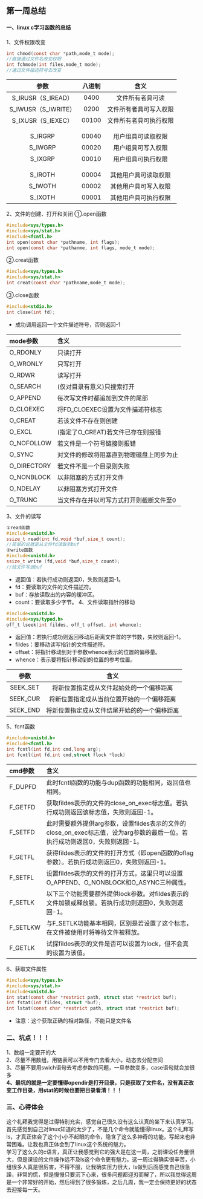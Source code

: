 ## 第一周总结
#### 一、linux c学习函数的总结
1、文件权限改变
```c
int chmod(const char *path,mode_t mode);
//直接通过文件名改变权限
int fchmode(int files,mode_t mode);
//通过文件描述符号去改变
```
|参数|八进制|含义|
|:-:|:-:|:-:|
|S_IRUSR（S_IREAD）| 0400|文件所有者具可读|取权限
|S_IWUSR（S_IWRITE）|0200|文件所有者具可写入权限| 
|S_IXUSR（S_IEXEC）| 00100| 文件所有者具可执行权限|
|                               |
|                               |
|S_IRGRP |00040 |用户组具可读取权限|
|S_IWGRP |00020 |用户组具可写入权限|
|S_IXGRP |00010 |用户组具可执行权限|
|        |       |                |
|                                 |
|S_IROTH |00004 |其他用户具可读取权限|
|S_IWOTH |00002 |其他用户具可写入权限|
|S_IXOTH |00001 |其他用户具可执行权限|

2、文件的创建、打开和关闭
①.open函数
```c
#include<sys/types.h>
#include<sys/stat.h>
#include<fcntl.h>
int open(const char *pathname, int flags);
int open(const char *pathanme, int flags, mode_t mode);
```
②.creat函数
```c
#include<sys/types.h>
#include<sys/stat.h>
int creat(const char *pathname,mode_t mode);
```
③.close函数
```c
#include<stdio.h>
int close(int fd);
```

- 成功调用返回一个文件描述符号，否则返回-1


|mode参数|含义|
|:-|:-|
|O_RDONLY|只读打开|
 |O_WRONLY|只写打开|
 |O_RDWR|读写打开| |O_EXEC|只执行打开| 
 |O_SEARCH|(仅对目录有意义)只搜索打开|
|O_APPEND|每次写文件时都追加到文件的尾部|
|O_CLOEXEC	 |将FD_CLOEXEC设置为文件描述符标志|
|O_CREAT	|若该文件不存在则创建|
|O_EXCL	|(指定了O_CREAT)若文件已存在则报错|
|O_NOFOLLOW	|若文件是一个符号链接则报错|
|O_SYNC|	对文件的修改将阻塞直到物理磁盘上同步为止|
|O_DIRECTORY	|若文件不是一个目录则失败|
|O_NONBLOCK	|以非阻塞的方式打开文件|
|O_NDELAY|以非阻塞方式打开文件|
|O_TRUNC	|当文件存在并以可写方式打开则截断文件至0|
3、文件的读写
```c
①read函数
#include<unistd.h>
ssize_t read(int fd,void *buf,size_t count);
//简单的说就是从文件fd读取到buf
②write函数
#include<unistd.h>
ssize_t write (fd,void *buf,size_t count);
//给文件写进buf
```
- 返回值：若执行成功则返回0，失败则返回-1。
- fd：要读取的文件的文件描述符。
- buf：存放读取出的内容的缓冲区。
- count：要读取多少字节。
4、文件读取指针的移动
```c
#include<unistd.h>
#include<sys/typed.h>
off_t lseek(int fildes, off_t offset, int whence);
```
- 返回值：若执行成功则返回移动后距离文件首的字节数，失败则返回-1。
- fildes：要移动读写指针的文件描述符。
- offset：将指针移动到对于参数whence表示的位置的偏移量。
- whence：表示要将指针移动到的位置的参考位置。

|参数|含义|
|:-:|:-:|
|SEEK_SET|将新位置指定成从文件起始处的一个偏移距离|
|SEEK_CUR|将新位置指定成从当前位置开始的一个偏移距离|
|SEEK_END|将新位置指定成从文件结尾开始的的一个偏移距离|

5、fcnt函数
```c
#include<unistd.h>
#include<fcntl.h>
int fcntl(int fd,int cmd,long arg);
int fcntl(int fd,int cmd,struct flock *lock)
```
|cmd参数|含义|
|:-|:-|
|F_DUPFD|此时fcntl函数的功能与dup函数的功能相同，返回值也相同。|
|F_GETFD|获取fildes表示的文件的close_on_exec标志值。若执行成功则返回该标志值，失败则返回-1。|
|F_SETFD|此时需要额外提供arg参数，设置fildes表示的文件的close_on_exec标志值，设为arg参数的最后一位。若执行成功则返回0，失败则返回-1。|
|F_GETFL|获得fildes表示的文件的打开方式（即open函数的oflag参数）。若执行成功则返回0，失败则返回-1。|
|F_SETFL|设置fildes表示的文件的打开方式，这里只可以设置O_APPEND、O_NONBLOCK和O_ASYNC三种属性。|
|F_SETLK|以下三个功能需要额外提供lock参数。对fildes表示的文件加锁或释放锁。若执行成功则返回0，失败则返回-1。|
|F_SETLKW|与F_SETLK功能基本相同，区别是若设置了这个标志，在文件被使用时将等待文件被释放。|
|F_GETLK|试探fildes表示的文件是否可以设置为lock，但不会真的设置为该值。|

6、获取文件属性
```c
#include<sys/types.h>
#include<sys/stat.h>
#include<unistd.h>
int stat(const char *restrict path, struct stat *restrict buf);
int fstat(int fildes, struct *buf);
int lstat(const char *restrict path, struct stat *restrict buf);
```
- 注意：这个获取正确的相对路径，不能只是文件名  
### 二、坑点！！！
1、数组一定要开的大  
2、尽量不用数组，用链表可以不用专门去看大小，动态去分配空间  
3、尽量不要用swich语句去考虑参数的问题，一旦参数变多，case语句就会加很多  
**4、最坑的就是一定要懂得opendir是打开目录，只是获取了文件名，没有真正改变工作目录，用stat的时候也要把目录看清！！！**

### 三、心得体会

这个礼拜我觉得是过得特别充实，感觉自己很久没有这么认真的坐下来认真学习。首先感觉到自己对linux知道的太少了，不是几个命令就能懂得linux。这个礼拜写ls，才真正体会了这个小小不起眼的命令，隐含了这么多神奇的功能，写起来也非常困难。让我也真正体会到了linux这个系统的魅力。  
学习了这么久的c语言，真正让我感觉到它的强大是在这一周，之前课设任务量很大，但是课设的文件操作远不及ls这个命令更有魅力。这一周过得确实很辛苦，小组很多人真是很厉害，不得不服，让我确实压力很大，ls做到后面感觉自己很急躁，非常的慌，但是慢慢只要沉下心来，很多问题都迎刃而解了，所以我觉得这周是一个非常好的开始，然后得到了很多锻炼，之后几周，我一定会保持更好的状态去迎接每一天。  
